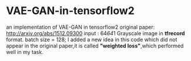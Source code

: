 # VAE-GAN-in-tensorflow2
an implementation of VAE-GAN in tensorflow2
original paper:
http://arxiv.org/abs/1512.09300
input :
64*64*1 Grayscale image in **tfrecord** format.
batch size = 128;
I added a new idea in this code which did not appear in the original paper,it is called **"weighted loss"**,which performed well in my task.
